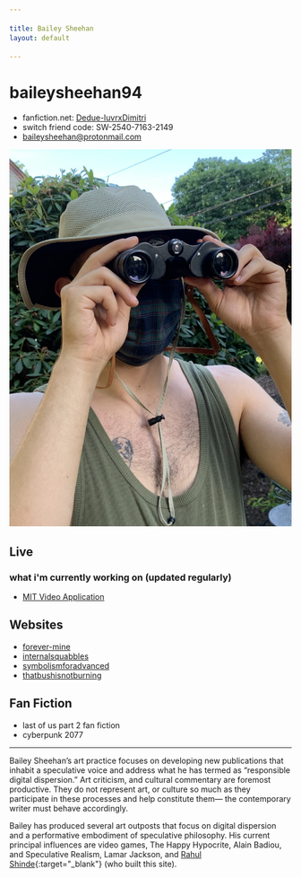 ```yaml
---

title: Bailey Sheehan
layout: default

---
```


# baileysheehan94

* fanfiction.net: [Dedue-luvrxDimitri](https://www.fanfiction.net/~dedueluvrxdimitri)
* switch friend code: SW-2540-7163-2149
* baileysheehan@protonmail.com


![Image of Bailey](images/bailey.jpeg) 

## Live
### what i'm currently working on (updated regularly)
* [MIT Video Application](live/mit.html)

## Websites
* [forever-mine](https://forever-mine.net/)
* [internalsquabbles](https://int-squab.net/)
* [symbolismforadvanced](http://symbolismforadvanced.com/)
* [thatbushisnotburning](http://thatbushisnotburning.net/)

## Fan Fiction
* last of us part 2 fan fiction
* cyberpunk 2077

<hr>

Bailey Sheehan’s art practice focuses on developing new publications that inhabit a speculative voice and address what he has termed as “responsible digital dispersion.” Art criticism, and cultural commentary are foremost productive. They do not represent art, or culture so much as they participate in these processes and help constitute them— the contemporary writer must behave accordingly.

Bailey has produced several art outposts that focus on digital dispersion and a performative embodiment of speculative philosophy. His current principal influences are video games, The Happy Hypocrite, Alain Badiou, and Speculative Realism, Lamar Jackson, and [Rahul Shinde](https://rahulshinde.com/){:target="_blank"} (who built this site).



